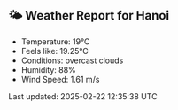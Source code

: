 <!-- WEATHER-START -->
## 🌤 Weather Report for Hanoi

- Temperature: 19°C
- Feels like: 19.25°C
- Conditions: overcast clouds
- Humidity: 88%
- Wind Speed: 1.61 m/s

Last updated: 2025-02-22 12:35:38 UTC
<!-- WEATHER-END -->
